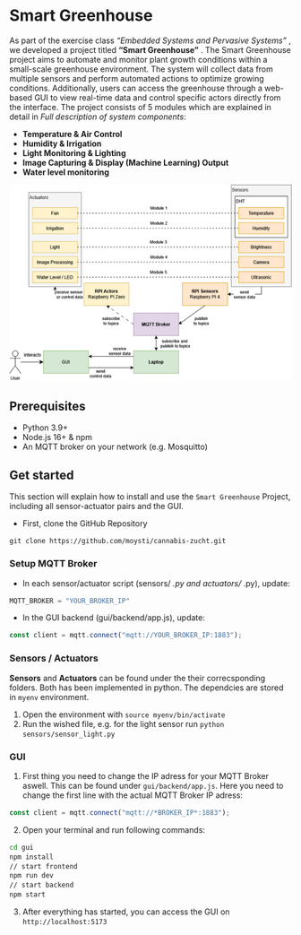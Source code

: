 # Smart Greenhouse

As part of the exercise class _“Embedded Systems and Pervasive Systems”_ , we developed a project titled **“Smart Greenhouse”** . The Smart Greenhouse project aims to automate and monitor plant growth conditions within a small-scale greenhouse environment. The system will collect data from multiple sensors and perform automated actions to optimize growing conditions. Additionally, users can access the greenhouse through a web-based GUI to view real-time data and control specific actors directly from the interface. The project consists of 5 modules which are explained in detail in _Full description of system components_:

- **Temperature & Air Control**
- **Humidity & Irrigation**
- **Light Monitoring & Lighting**
- **Image Capturing & Display (Machine Learning) Output**
- **Water level monitoring**

![Architecture](assets/architecture.png)

## Prerequisites

- Python 3.9+
- Node.js 16+ & npm
- An MQTT broker on your network (e.g. Mosquitto)

## Get started

This section will explain how to install and use the `Smart Greenhouse` Project, including all sensor-actuator pairs and the GUI.

- First, clone the GitHub Repository

```
git clone https://github.com/moysti/cannabis-zucht.git
```

### Setup MQTT Broker

- In each sensor/actuator script (sensors/ _.py and actuators/_ .py), update:

```python
MQTT_BROKER = "YOUR_BROKER_IP"
```

- In the GUI backend (gui/backend/app.js), update:

```javascript
const client = mqtt.connect("mqtt://YOUR_BROKER_IP:1883");
```

### Sensors / Actuators

**Sensors** and **Actuators** can be found under the their correcsponding folders. Both has been implemented in python. The dependcies are stored in `myenv` environment.

1. Open the environment with `source myenv/bin/activate`
2. Run the wished file, e.g. for the light sensor run `python sensors/sensor_light.py`

### GUI

1. First thing you need to change the IP adress for your MQTT Broker aswell. This can be found under `gui/backend/app.js`. Here you need to change the first line with the actual MQTT Broker IP adress:

```js
const client = mqtt.connect("mqtt://*BROKER_IP*:1883");
```

2. Open your terminal and run following commands:

```bash
cd gui
npm install
// start frontend
npm run dev
// start backend
npm start
```

3. After everything has started, you can access the GUI on `http://localhost:5173`
